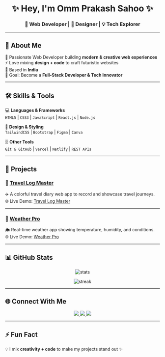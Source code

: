 <!-- 👋 Welcome Banner -->
<h1 align="center">✨ Hey, I'm Omm Prakash Sahoo ✨</h1>
<h3 align="center">🚀 Web Developer | 🎨 Designer | 💡 Tech Explorer</h3>

---

## 🌌 About Me  
🌱 Passionate Web Developer building **modern & creative web experiences**  
⚡ Love mixing **design + code** to craft futuristic websites  
📍 Based in **India**  
🎯 Goal: Become a **Full-Stack Developer & Tech Innovator**  

---

## 🛠️ Skills & Tools  
💻 **Languages & Frameworks**  
`HTML5` | `CSS3` | `JavaScript` | `React.js` | `Node.js`  

🎨 **Design & Styling**  
`TailwindCSS` | `Bootstrap` | `Figma` | `Canva`  

🗄️ **Other Tools**  
`Git & GitHub` | `Vercel` | `Netlify` | `REST APIs`  

---

## 🚀 Projects  

### 🔹 [Travel Log Master](https://github.com/Ommprakash9/Travel-Log-Master)  
✈️ A colorful travel diary web app to record and showcase travel journeys.  
🌐 Live Demo: [Travel Log Master](https://travel-log-master-m3hqf9wyu.vercel.app/)  

---

### 🔹 [Weather Pro](https://github.com/ommprakashsahoo1690/weather-app)  
🌦️ Real-time weather app showing temperature, humidity, and conditions.  
🌐 Live Demo: [Weather Pro](https://weather-app-omm.vercel.app/)  

---

## 📊 GitHub Stats  

<p align="center">
  <img src="https://github-readme-stats.vercel.app/api?username=Ommprakash9&show_icons=true&theme=tokyonight" alt="stats" />
</p>

<p align="center">
  <img src="https://github-readme-streak-stats.herokuapp.com?user=Ommprakash9&theme=tokyonight" alt="streak" />
</p>

---

## 🌐 Connect With Me  

<p align="center">
  <a href="https://github.com/Ommprakash9">
    <img src="https://img.shields.io/badge/GitHub-%23181717.svg?&style=for-the-badge&logo=github&logoColor=white" />
  </a>
  <a href="https://www.linkedin.com/in/omm-prakash-sahoo-82139231a">
    <img src="https://img.shields.io/badge/LinkedIn-%230A66C2.svg?&style=for-the-badge&logo=linkedin&logoColor=white" />
  </a>
  <a href="https://www.instagram.com/imnot_omm_/profilecard/?igsh=YjBiM2ZoNHFneGU5">
    <img src="https://img.shields.io/badge/Instagram-%23E4405F.svg?&style=for-the-badge&logo=instagram&logoColor=white" />
  </a>
</p>

---

## ⚡ Fun Fact  
💡 I mix **creativity + code** to make my projects stand out ✨  
